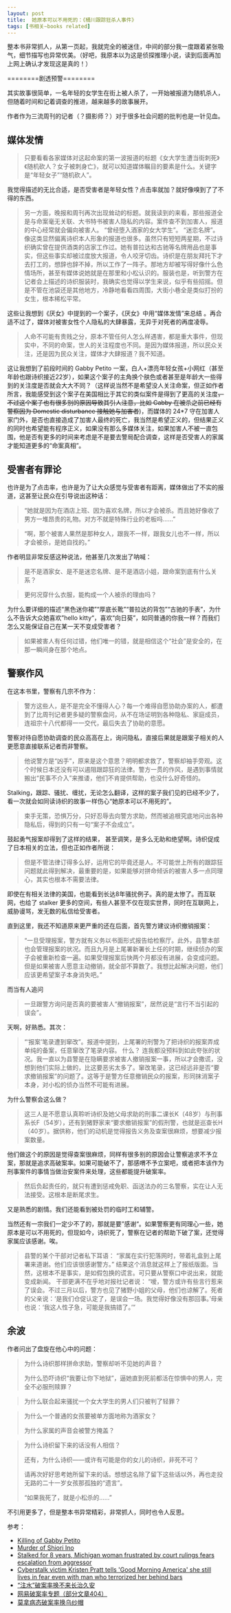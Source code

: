 ```yaml
---
layout: post
title:  她原本可以不用死的：《桶川跟踪狂杀人事件》
tags: [书相关~books related]
---
```



整本书非常抓人，从第一页起，我就完全的被迷住，中间的部分我一度跟着紧张吸气，细节描写也异常优美。（好吧，我原本以为这是侦探推理小说，读到后面再加上网上确认才发现这是真的！）

========剧透预警========

其实故事很简单，一名年轻的女学生在街上被人杀了，一开始被报道为随机杀人，但随着时间和记着调查的推进，越来越多的故事展开。

作者作为三流周刊的记者（？摄影师？）对于很多社会问题的批判也是一针见血。

## 媒体发情

> 只要看看各家媒体对这起命案的第一波报道的标题《女大学生遭当街刺死》《随机砍人？女子被刺身亡》，就可以知道媒体瞩目的要素是什么。关键字是“年轻女子”“随机砍人”。

我觉得描述的无比合适，是否受害者是年轻女性？点击率就加？就好像嗅到了了不得的东西。

> 另一方面，晚报和周刊再次出现耸动的标题。就我读到的来看，那些报道全是与命案毫无关联、大书特书被害人隐私的内容。案件查不到加害人，报道的中心经常就会偏向被害人。 “曾经堕入酒家的女大学生”。 “迷恋名牌”。 像这类显然偏离诗织本人形象的报道也很多。虽然只有短短两星期，不过诗织确实曾在提供酒类的店家工作过。她有普拉达和古驰等名牌用品也是事实，但这些事实却被过度放大报道，令人咬牙切齿。诗织是在朋友拜托下才去打工的，想辞也辞不掉，所以工作了一阵子。那地方却被写得好像什么色情场所，甚至有媒体说她就是在那里和小松认识的。服装也是，听到警方在记者会上描述的诗织服装时，我确实也觉得以学生来说，似乎有些招摇。但是不管在池袋还是其他地方，冷静地看看四周围，大街小巷全是类似打扮的女生，根本稀松平常。

这些让我想到《厌女》中提到的一个案子，《厌女》中用“媒体发情”来总结 。再合适不过了，媒体对被害女性个人隐私的大肆暴露，无异于对死者的再度凌辱。

> 人命不可能有贵贱之分，原本不管任何人怎么样遇害，都是重大事件，但现实中，不同的命案，世人的关注程度也不同。是因为媒体报道，所以民众关注，还是因为民众关注，媒体才大肆报道？我不知道。

这让我想到了前段时间的 Gabby Petito 一案，白人+漂亮年轻女孩+小网红（甚至年龄也跟诗织接近22岁），如果这个案子的主角换个肤色或者甚至是年龄大一些得到的关注度是否就会大大不同？（这样说当然不是希望没人关注命案，但正如作者所言，我能感受到这个案子在美国相比于其它的类似案件是得到了更高的关注度<del>，不过这个案子也有很多别的原因导致其引人注意，比如 Gabby 在被杀之前已经有警察因为 Domestic disturbance 接触她与加害者</del>)，而媒体的 24*7 守在加害人家门外，是否也直接造成了加害人最终的死亡，我当然是希望正义的，但结果正义的同时也希望能有程序正义，如果没有那么多媒体关注，如果加害人不被一直包围，他是否有更多的时间来考虑是不是要去警局配合调查，这样是否受害人的家属才能知道更多的“命案真相”。

## 受害者有罪论

也许是为了点击率，也许是为了让大众感觉与受害者有距离，媒体做出了不实的报道，这甚至让民众在引导说出这种话：

> “她就是因为在酒店上班、因为喜欢名牌，所以才会被杀。而且她好像收了男方一堆昂贵的礼物。对方不就是特殊行业的老板吗……”

> “啊，那个被害人果然是那种女人，跟我不一样，跟我女儿也不一样，所以才会被杀，是她自找的。”

作者明显非常反感这种说法，他甚至几次发出了呐喊：

> 是不是酒家女、是不是迷恋名牌、是不是酒店小姐，跟命案到底有什么关系？

> 更何况穿什么衣服，能构成一个人被杀的理由吗？

为什么要详细的描述“黑色迷你裙”“厚底长靴”“普拉达的背包”“古驰的手表”，为什么不告诉大众她喜欢”hello kitty“，喜欢“向日葵”，如同普通的你我一样？而我们怎么又能保证自己在某一天不变成受害者？

> 如果被害人有任何过错，他们唯一的错，就是相信这个“社会”是安全的，在那一瞬间身在那个地点。


##  警察作风


在这本书里，警察有几宗不作为：

> 警方这些人，是不是完全不懂得人心？每一个难得自愿协助办案的人，都遭到了比周刊记者更多疑的警察盘问，从不在场证明到各种隐私、家庭成员，连祖宗十八代都得一一交代，最后失去了协助的意愿。

警察对待自愿协助调查的民众高高在上，询问隐私，直接后果就是跟案子相关的人更愿意直接联系记者而非警察。

> 他说警方是“凶手”，原来是这个意思？明明都求救了，警察却袖手旁观。这个时候日本还没有可以遏阻跟踪狂的法律。警方一贯的作风，是遇到事情就搬出“民事不介入”来推诿，他们不肯提供帮助，也没什么好奇怪的。

Stalking，跟踪、骚扰、缠扰，无论怎么翻译，这样的案子我们见的已经不少了，看一次就会如同读诗织的故事一样伤心“她原本可以不用死的”。

> 束手无策，恐惧万分，只好忍辱去向警方求助，然而被追根究底地问出各种隐私后，得到的只有一句“案子不会成立”。

鼓起勇气报案却得到了这样的结果， 甚至调笑，是多么无助和绝望啊。诗织促成了日本相关的立法，但也正如作者所说：

> 但是不管法律订得多么好，运用它的毕竟还是人。不可能世上所有的跟踪狂问题就此得到解决，最重要的是，如果能够对拼命倾诉的被害人多一点同理心，其实也根本不需要法律。

即使在有相关法律的美国，也能看到长达8年骚扰例子。真的是太惨了。而互联网，也给了 stalker 更多的空间，有些人甚至不仅在现实世界，同时在互联网上，威胁谩骂，发无数的私信给受害者。

直到这里，我还不知道原来更严重的还在后面，首先警方建议诗织撤销报案：

> “一旦受理报案，警方就有义务以书面形式报告给检察厅。此外，县警本部也会管理报案的状况。而且九月是上尾署新署长上任的时期，继续侦办的案子会被重新检查一遍。如果受理报案后快两个月都没有进展，会变成问题。但是如果被害人愿意主动撤销，就全部不算数了。我想比起解决问题，他们应该更希望案子本身消失吧。”

而当有人追问

> 一旦跟警方询问是否真的要被害人“撤销报案”，居然说是“言行不当引起的误会”。

天啊，好熟悉。其次：

> “‘报案’笔录遭到窜改”。报道中提到，上尾署的刑警为了把诗织的报案弄成单纯的备案，任意窜改了笔录内容。 什么？ 连我都没预料到如此夸张的状况。我一直以为县警是在隐瞒要求被害人撤销报案一事，所以才会撒谎，没想到他们实际上做的，比这要恶劣太多了。窜改笔录，这已经远非是否“要求撤销报案”的问题了。这等于是警方任意撤销民众的报案，形同抹消案子本身，对小松的侦办当然不可能有进展。

为什么警察会这么做？

> 这三人是不愿意认真聆听诗织及她父母求助的刑事二课长K（48岁）与刑事系长F（54岁），还有到猪野家来“要求撤销报案”的假刑警，也就是巡查长H（40岁）。据供称，他们的动机是觉得报告义务及查案很麻烦，想要减少报案数量。

他们做这个的原因是觉得查案很麻烦，同样有很多别的原因会让警察追求不予立案，那就是追求高破案率。如果可能破不了，那感喟不予立案吧，或者把本该作为刑事案件的事情当做治安案件来处理，这些都能提升破案率。

> 然后负起责任的，就只有遭到惩戒免职、函送法办的三名警察，实在让人无法接受。这根本是断尾求生。

又是熟悉的剧情。我们还能看到被处罚的临时工和辅警。

当然还有一宗我们一定少不了的，那就是要”感谢“。如果警察更有同理心一些，她原本是可以不用死的，但现如今，诗织死了，警察在记者的帮助下破了案，还觉得家属应该感谢。唉。

> 县警的某个干部对记者私下耳语： “家属在实行犯落网时，带着礼盒到上尾署来道谢。他们应该很感谢警方。” 结果这个消息就这样上了报纸版面。当然，这根本不是事实，是如假包换的谎言。可只要从警察口中说出来，就能变成新闻。 干部更满不在乎地对报社记者说： “嗳，警方或许有些言行惹来了误会。不过三月以后，警方也见了猪野小姐的父母，他们也谅解了。死者的父亲说：‘是我们仓促认定了，是误会一场。我觉得好像没有那回事。’母亲也说：‘我这人性子急，可能是我搞错了。’”




## 余波

作者问出了盘旋在他心中的问题：


> 为什么诗织那样拼命求助，警察却听不见她的声音？
> 
> 为什么恐吓诗织“我要让你下地狱”，逼她直到死前都活在惊惧中的男人，完全不必服刑赎罪？

> 为什么联合起来骚扰一个女大学生的男人们只被判了轻罪？

> 为什么一个普通的女孩要被单方面地称为酒家女？
> 
> 为什么家属的声音会被警方掩盖？

> 为什么诗织留下来的话没有人相信？
> 
> 还有，为什么诗织——或许有可能是你的女儿的诗织，非死不可？
> 
> 请再次好好思考她所留下来的话。想想这名除了留下这些话以外，再也走投无路的二十一岁女孩那孤独的“遗言”。
> 
> “如果我死了，就是小松杀的……”


不引用更多了，但是整本书异常精彩，非常抓人，同时也令人反思。

参考：

- [Killing of Gabby Petito](https://en.wikipedia.org/wiki/Killing_of_Gabby_Petito)
- [Murder of Shiori Ino](https://en.wikipedia.org/wiki/Murder_of_Shiori_Ino)
- [Stalked for 8 years, Michigan woman frustrated by court rulings fears escalation from aggressor](https://truecrimedaily.com/2017/01/18/stalked-for-8-years-michigan-woman-frustrated-by-court-rulings-fears-escalation-from-aggressor/)
- [Cyberstalk victim Kristen Pratt tells 'Good Morning America' she still lives in fear even with man who terrorized her behind bars](https://www.nydailynews.com/news/national/cyberstalk-victim-kristen-pratt-tells-good-morning-america-lives-fear-man-terrorized-behind-bars-article-1.1010619)
- [“注水”破案率换不来长治久安](https://www.163.com/news/article/7HNI5M9300014JHT.html)
- [网易破案率专题（部分文章404）](http://news.163.com/special/reviews/poanlv.html)
- [莫拿病态破案率换乌纱帽](https://www.chinanews.com.cn/gn/news/2010/05-19/2290965.shtml)
